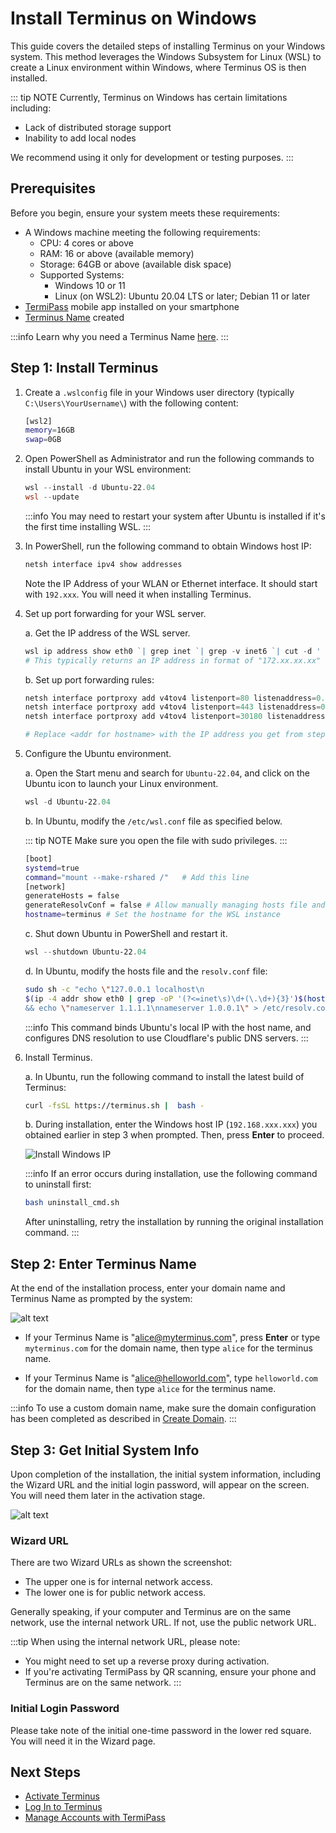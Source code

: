 
# Install Terminus on Windows

This guide covers the detailed steps of installing Terminus on your Windows system. This method leverages the Windows Subsystem for Linux (WSL) to create a Linux environment within Windows, where Terminus OS is then installed.

::: tip NOTE
Currently, Terminus on Windows has certain limitations including:
- Lack of distributed storage support 
- Inability to add local nodes

We recommend using it only for development or testing purposes. 
:::


## Prerequisites

Before you begin, ensure your system meets these requirements:

- A Windows machine meeting the following requirements:
  - CPU: 4 cores or above
  - RAM: 16 or above (available memory)
  - Storage: 64GB or above (available disk space)
  - Supported Systems:
     - Windows 10 or 11
     - Linux (on WSL2): Ubuntu 20.04 LTS or later; Debian 11 or later
- [TermiPass](../../../termipass/overview.md#download-termipass) mobile app installed on your smartphone
- [Terminus Name](../../../termipass/account/index.md#create-a-terminus-name) created
  
:::info
Learn why you need a Terminus Name [here](../../../../overview/terminus/terminus-name.md#why-do-you-need-a-terminus-name).
:::

## Step 1: Install Terminus 

1. Create a `.wslconfig` file in your Windows user directory (typically `C:\Users\YourUsername\`) with the following content:
   
   ```bash
   [wsl2]
   memory=16GB 
   swap=0GB
   ```

2. Open PowerShell as Administrator and run the following commands to install Ubuntu in your WSL environment:
   
   ```PowerShell
   wsl --install -d Ubuntu-22.04
   wsl --update
   ```

   :::info
   You may need to restart your system after Ubuntu is installed if it's the first time installing WSL.
   ::: 

3. In PowerShell, run the following command to obtain Windows host IP:
   
   ```PowerShell
   netsh interface ipv4 show addresses
   ```
   
   Note the IP Address of your WLAN or Ethernet interface. It should start with `192.xxx`. You will need it when installing Terminus.

4. Set up port forwarding for your WSL server.
   
   a. Get the IP address of the WSL server.

      ```PowerShell
      wsl ip address show eth0 `| grep inet `| grep -v inet6 `| cut -d ' ' -f 6 `| cut -d '/' -f 1
      # This typically returns an IP address in format of "172.xx.xx.xx"
      ```
   b. Set up port forwarding rules:
   
      ```PowerShell
      netsh interface portproxy add v4tov4 listenport=80 listenaddress=0.0.0.0 connectport=80 connectaddress=<addr for hostname>
      netsh interface portproxy add v4tov4 listenport=443 listenaddress=0.0.0.0 connectport=443 connectaddress=<addr for hostname>
      netsh interface portproxy add v4tov4 listenport=30180 listenaddress=0.0.0.0 connectport=30180 connectaddress=<addr for hostname>
      
      # Replace <addr for hostname> with the IP address you get from step a.
      ```

5. Configure the Ubuntu environment.

   a. Open the Start menu and search for `Ubuntu-22.04`, and click on the Ubuntu icon to launch your Linux environment. 

      ```PowerShell
      wsl -d Ubuntu-22.04
      ```
   
   b. In Ubuntu, modify the `/etc/wsl.conf` file as specified below. 

      ::: tip NOTE
      Make sure you open the file with sudo privileges. 
      :::

      ```bash
      [boot] 
      systemd=true  
      command="mount --make-rshared /"   # Add this line
      [network]
      generateHosts = false
      generateResolvConf = false # Allow manually managing hosts file and DNS settings
      hostname=terminus # Set the hostname for the WSL instance
      ```

   c. Shut down Ubuntu in PowerShell and restart it.

      ```PowerShell
      wsl --shutdown Ubuntu-22.04
      ```

   d. In Ubuntu, modify the hosts file and the `resolv.conf` file:
   
      ```bash
      sudo sh -c "echo \"127.0.0.1 localhost\n
      $(ip -4 addr show eth0 | grep -oP '(?<=inet\s)\d+(\.\d+){3}')$(hostname)\" > /etc/hosts 
      && echo \"nameserver 1.1.1.1\nnameserver 1.0.0.1\" > /etc/resolv.conf"
      ```
      :::info This command binds Ubuntu's local IP with the host name, and configures DNS resolution to use Cloudflare's public DNS servers.
      :::
    
6. Install Terminus.
   
   a. In Ubuntu, run the following command to install the latest build of Terminus:

      ```bash
      curl -fsSL https://terminus.sh |  bash -
      ```

   b. During installation, enter the Windows host IP (`192.168.xxx.xxx`) you obtained earlier in step 3 when prompted. Then, press **Enter** to proceed.

      ![Install Windows IP](/images/overview/terminus/install-windows-ip.jpeg)


   :::info
   If an error occurs during installation, use the following command to uninstall first:
   ```bash
   bash uninstall_cmd.sh
   ```
   After uninstalling, retry the installation by running the original installation command.
   :::

## Step 2: Enter Terminus Name

At the end of the installation process, enter your domain name and Terminus Name as prompted by the system:

![alt text](/images/how-to/terminus/enter_terminus_name.png)

- If your Terminus Name is "alice@myterminus.com", press **Enter** or type `myterminus.com` for the domain name, then type `alice` for the terminus name.

- If your Terminus Name is "alice@helloworld.com", type `helloworld.com` for the domain name, then type `alice` for the terminus name.

:::info
To use a custom domain name, make sure the domain configuration has been completed as described in [Create Domain](../../../space/domain/host-domain.md).
:::

## Step 3: Get Initial System Info

Upon completion of the installation, the initial system information, including the Wizard URL and the initial login password, will appear on the screen. You will need them later in the activation stage.

![alt text](/images/how-to/terminus/one_time_password.png)

### Wizard URL

There are two Wizard URLs as shown the screenshot:

- The upper one is for internal network access.
- The lower one is for public network access.

Generally speaking, if your computer and Terminus are on the same network, use the internal network URL. If not, use the public network URL.

:::tip
When using the internal network URL, please note:
- You might need to set up a reverse proxy during activation.
- If you're activating TermiPass by QR scanning, ensure your phone and Terminus are on the same network.
:::

### Initial Login Password

Please take note of the initial one-time password in the lower red square. You will need it in the Wizard page. 

## Next Steps

- [Activate Terminus](../wizard.md)
- [Log In to Terminus](../login.md)
- [Manage Accounts with TermiPass](../../../termipass/account/index.md)





